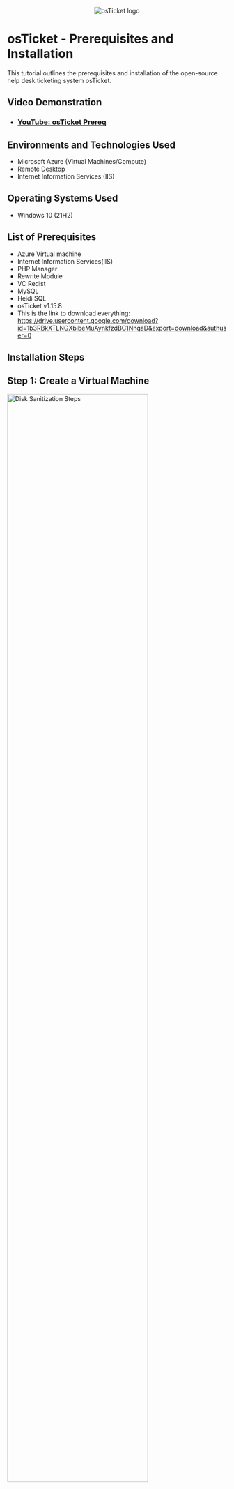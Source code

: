 <p align="center">
<img src="https://i.imgur.com/Clzj7Xs.png" alt="osTicket logo"/>
</p>

<h1>osTicket - Prerequisites and Installation</h1>
This tutorial outlines the prerequisites and installation of the open-source help desk ticketing system osTicket.<br />

<h2>Video Demonstration</h2>

- ### [YouTube: osTicket Prereq](https://youtu.be/hnkDE0IhSlc)
  
<h2>Environments and Technologies Used</h2>

- Microsoft Azure (Virtual Machines/Compute)
- Remote Desktop
- Internet Information Services (IIS)

<h2>Operating Systems Used </h2>

- Windows 10</b> (21H2)

<h2>List of Prerequisites</h2>

- Azure Virtual machine
- Internet Information Services(IIS)
- PHP Manager
- Rewrite Module
- VC Redist
- MySQL
- Heidi SQL
- osTicket v1.15.8
- This is the link to download everything: https://drive.usercontent.google.com/download?id=1b3RBkXTLNGXbibeMuAynkfzdBC1NnqaD&export=download&authuser=0
<h2>Installation Steps</h2>

<h2>Step 1: Create a Virtual Machine</h2>

<p>
<img src="https://github.com/user-attachments/assets/0baad5d2-daf8-4e4d-9492-6eb666e08e13" height="80%" width="80%" alt="Disk Sanitization Steps"/>
</p>
<p>
Go to Microsoft Azure.
Set up a virtual machine with the following specifications:
Operating System: Windows 10 Pro, version 22H2.
Minimum Requirements: At least 2 vCPUs and 16 GB of memory.
Ensure your virtual machine meets these specifications for optimal performance.
</p>
<br />
<h2>Step 2: Connect to the Virtual Machine</h2>

<p>
<img src="https://github.com/user-attachments/assets/33f98071-548f-4155-a311-b4679e136896" height="80%" width="80%" alt="Disk Sanitization Steps"/>
</p>
<p>
Use the public IP address assigned to your virtual machine.
Open the Remote Desktop Connection application on your computer.
Enter the public IP address and establish a connection to access the virtual machine.
</p>
<br />

<h2>Step 3: Download Required Files</h2>

<p>
<img src="https://github.com/user-attachments/assets/0a321d21-aca9-4a8e-87f2-0b411903530f" height="80%" width="80%" alt="Disk Sanitization Steps"/>
</p>
<p>
Once logged into the virtual machine, open Microsoft Edge.
Paste the following link into the browser:
https://drive.usercontent.google.com/download?id=1b3RBkXTLNGXbibeMuAynkfzdBC1NnqaD&export=download&authuser=0
Download the necessary files from the folder and open them
Make sure to save the files in an easily accessible location on your virtual machine.
</p>
<br />

<h2>Step 4: Extract and Organize Installation Files</h2>

<p>
<img src="https://github.com/user-attachments/assets/60b5f1a1-9375-4561-b9da-c9489c669dc1" height="80%" width="80%" alt="Disk Sanitization Steps"/>
</p>
<p>
After downloading the files, click on the folder icon at the bottom of the screen to open the Downloads folder.
Locate the downloaded files, then drag them onto the desktop for easy access.
Right-click the downloaded file and select Extract All.
Ensure the extraction path is set to:
C:\Users\labuser\Desktop\osTicket-Installation-Files
Click Extract to complete the process.
This will ensure that the installation files are properly organized and ready for use.
</p>
<br />

<h2>Step 5: Install the Web Server (IIS)</h2>

<p>
<img src="https://github.com/user-attachments/assets/0f170bb6-e027-4cc9-97a2-ed81d2aeac8c" height="80%" width="80%" alt="Disk Sanitization Steps"/>
</p>
<p>
Go to the bottom of the screen, click on Search, and type in Control Panel.
Once in the Control Panel, click on Uninstall a program.
On the left-hand side, click on Turn Windows features on or off.
In the window that opens, expand Internet Information Services -> Application Development Features.
Check the box for CGI to enable it.
Click OK to apply the changes.
This will install the necessary web server components for the osTicket installation.
</p>
<br />

<h2>Step 6: Verify IIS Installation</h2>

<p>
<img src="https://github.com/user-attachments/assets/bf2688d4-8381-42d6-95d0-6bc126424f66" height="80%" width="80%" alt="Disk Sanitization Steps"/>
</p>
<p>
To confirm that IIS (Internet Information Services) is correctly installed:

Open Microsoft Edge on your VM.
In the address bar, type 127.0.0.1 and press Enter.
If IIS is installed correctly, you should see the IIS welcome page. This indicates that the web server is functioning properly.
</p>
<br />

<h2>Step 7: Install PHP Manager</h2>

<p>
<img src="https://github.com/user-attachments/assets/bcdfec74-a0fe-4384-b0f3-4e0905c53650" height="80%" width="80%" alt="Disk Sanitization Steps"/>
</p>
<p>
Navigate to the osTicket-Installation-Files folder on your Desktop.
Double-click the PHP Manager setup file to begin the installation process.
Click Next to proceed.
Read and agree to the terms by selecting I Agree, then click Next.
Continue clicking Next until the installation is complete.
</p>
<br />

<h2>Step 8: Install URL Rewrite</h2>

<p>
<img src="https://github.com/user-attachments/assets/c86bd02a-33ba-46dc-b885-ca4a95ea6244" height="80%" width="80%" alt="Disk Sanitization Steps"/>
</p>
<p>
In the osTicket-Installation-Files folder on your Desktop, locate and click on URL Rewrite.
Proceed by agreeing to the terms and conditions, selecting I Agree.
Follow the prompts and click Next to complete the installation.
</p>
<br />

<h2>Step 9: Create the PHP Directory</h2>

<p>
<img src="https://github.com/user-attachments/assets/cc458cd1-7fa8-403d-92e1-9a3a41c69cad" height="80%" width="80%" alt="Disk Sanitization Steps"/>
</p>
<p>
Go to the bottom of the screen and right-click the Folder icon, then select File Explorer.
In File Explorer, navigate to Windows (C:).
Right-click inside the folder and select New > Folder.
Name the new folder PHP.
</p>
<br />

<h2>Step 10: Unzip PHP 7.3.8 into the PHP Folder</h2>

<p>
<img src="https://github.com/user-attachments/assets/8c8eace9-2177-48a4-a0cd-7f40e7018f48" height="80%" width="80%" alt="Disk Sanitization Steps"/>
</p>
<p>
Go to the osTicket Installation Files folder on your desktop.
Right-click the php7.3.8 folder and select Extract.
In the Browse for Folder window, navigate to Windows (C:), then select the PHP folder that was created earlier.
Click Extract to unzip the contents of php7.3.8 into the C:\PHP folder.
</p>
<br />

<h2>Step 11: Install Visual C++ Redistributable (vc_redist)</h2>

<p>
<img src="https://github.com/user-attachments/assets/726a50c5-3607-4544-b1dc-3c24fe030cc9" height="80%" width="80%" alt="Disk Sanitization Steps"/>
</p>
<p>
Navigate to the osTicket Installation Files folder on your desktop.
Locate and double-click on the vc_redist file to begin the installation process.
Follow the on-screen instructions to complete the installation. Make sure to accept the terms and allow the installation to finish.
</p>
<br />

<h2>Step 12: Install MySQL</h2>

<p>
<img src="https://github.com/user-attachments/assets/8db5d656-dad7-4b31-8f3f-77a6cb0f6154" height="80%" width="80%" alt="Disk Sanitization Steps"/>
</p>
<p>
In the osTicket Installation Files folder on your desktop, locate and double-click on the mysql installer to begin the setup process.
Follow the prompts and agree to all terms and conditions until you reach the Setup Types screen.
Select the Typical setup type, then continue agreeing to everything until you reach the final setup screen.
When the installation is complete, make sure to check the option to Launch MySQL and click Finish to start MySQL.
</p>
<br />

<h2>Step 13: MySQL Configuration</h2>

<p>
<img src="https://github.com/user-attachments/assets/3728bfd5-3ed3-44a3-8363-a3ea63d972d5" height="80%" width="80%" alt="Disk Sanitization Steps"/>
</p>
<p>
Once MySQL launches, you will be prompted to configure the server. Select Standard Configuration and click Next.
URGENT: For the Username and Password, type root for both fields. Be very careful with this step, as incorrect credentials here can cause issues later. After entering the information, click Next.
On the following screen, click Execute to apply the configuration.
</p>
<br />

<h2>Step 14: IIS Configuration for PHP</h2>

<p>
<img src="https://github.com/user-attachments/assets/9916ec29-1970-479d-b5b3-f3efd604433d" height="80%" width="80%" alt="Disk Sanitization Steps"/>
</p>
<p>
Go to the Search bar at the bottom-left of the screen, type IIS, right-click it, and select Run as Administrator.
In the IIS Manager window, click on PHP Manager.
Under PHP Manager, click Register PHP version.
A file explorer window will appear. Click the three dots (…) and navigate to C:\PHP.
Select php-cgi.exe, then click Open and OK.
</p>
<br />

<h2>Step 15: Restart IIS for Changes</h2>

<p>
<img src="https://github.com/user-attachments/assets/6472bddd-4321-4655-8e1c-481e1b1c860c" height="80%" width="80%" alt="Disk Sanitization Steps"/>
</p>
<p>
In the IIS Manager window, locate your site (it may be named osticket-vm or similar).
Right-click on osticket-vm and select Stop.
Wait a moment, then right-click on osticket-vm again and select Start to restart the service.
</p>
<br />

<h2>Step 16: Extract and Place osTicket Files</h2>

<p>
<img src="https://github.com/user-attachments/assets/773ffb12-f5a1-4345-840d-590f10611386" height="80%" width="80%" alt="Disk Sanitization Steps"/>
</p>
<p>
Right-click the osTicket folder and select Extract.
Open a second File Explorer window (if one is not already open).
Navigate to C:\inetpub\wwwroot.
Drag and drop the upload folder from the osTicket Installation Files folder into wwwroot.
Rename the folder to osTicket. Make sure the capitalization is correct—osTicket (with a capital "T" and no spaces between "os" and "Ticket"). This is case-sensitive and will be important for the future steps.
</p>
<br />

<h2>Step 17: Restart the osTicket VM in IIS</h2>

<p>
<img src="https://github.com/user-attachments/assets/a4f7d970-2e03-41e6-8e45-dc431f66c5cc" height="80%" width="80%" alt="Disk Sanitization Steps"/>
</p>
<p>
Open IIS Manager.
In the Connections panel, right-click on osticket-vm.
Click Stop and wait a few moments.
After a short wait, right-click again on osticket-vm and click Start to restart the virtual machine.
</p>
<br />

<h2>Step 18: Verify osTicket Website Load

</h2>Step 18: Verify osTicket Website Load</h2>

<p>
<img src="https://github.com/user-attachments/assets/102bacb1-8828-4485-91bf-e9d187c72ab2" height="80%" width="80%" alt="Disk Sanitization Steps"/>
</p>
<p>
In IIS Manager, expand osticket-vm.
Expand Sites and click on osTicket.
On the right-hand side, click *Browse :80.
The osTicket website should now load in your default browser.
</p>
<br />

<h2>Step 19: Enable Required PHP Extensions</h2>

<p>
<img src="https://github.com/user-attachments/assets/4e577d96-bfbd-4a02-a792-233f12c0deb1" height="80%" width="80%" alt="Disk Sanitization Steps"/>
</p>
<p>
Go back to IIS Manager and expand osticket-vm.
Expand Sites and click on Default Web Site.
Then, click on osTicket and select PHP Manager.
Click on Enable or Disable Extensions.
Enable the following extensions:
php_imap
php_intl
php_opcache
After enabling these extensions, go back to the osTicket webpage and refresh it.
You should now see checkmarks next to the previously unchecked items.
</p>
<br />

<h2>Step 20: Rename Configuration File</h2>

<p>
<img src="https://github.com/user-attachments/assets/8d809f20-6ff2-45ba-a829-3b88e3b25c38" height="80%" width="80%" alt="Disk Sanitization Steps"/>
</p>
<p>
Open File Explorer and navigate to C:\inetpub\wwwroot\osTicket.
Go to the include folder and locate the file ost-sampleconfig.php.
Right-click on ost-sampleconfig.php and select Rename.
Rename the file to ost-config.php (make sure the capitalization and spelling are exact).
Press Enter to confirm the name change.
Note: The file name is case-sensitive, so ensure that it matches exactly as described.
</p>
<br />

<h2>Step 21: Modify File Permissions</h2>

<p>
<img src="https://github.com/user-attachments/assets/60e31343-d606-4151-af96-a2486ac5aa63" height="80%" width="80%" alt="Disk Sanitization Steps"/>
</p>
<p>
Right-click on ost-config.php and select Properties.
In the Properties window, go to the Security tab.
Click on Advanced.
In the Advanced Security Settings window, click on Disable inheritance.
In the pop-up, select Remove all inherited permissions from this object and click OK.
Click on Add to create new permissions.
In the Permission Entry window, click Select a principal.
Type Everyone and click Check Names, then click OK.
In the Basic Permissions section, check Full Control.
Click OK, then click Apply, and OK again to confirm the changes.
These steps ensure the correct permissions are set for the configuration file.
</p>
<br />
<h2>Step 22: Install Database and Configure osTicket</h2>
<p>
<img src="https://github.com/user-attachments/assets/4e51cce9-5815-4782-a863-bb2c5ee9033e" height="80%" width="80%" alt="Disk Sanitization Steps"/>
</p>
<p>
Go back to the osTicket webpage and click Continue.

Fill out all the fields to your preference.

When you reach the Database Settings section:

Open the osTicket Installation folder.
Locate and click on HeidiSQL.
Agree to all terms and conditions, then click Install.
Ensure that Launch HeidiSQL is checked and click Finish.
Once HeidiSQL opens:

Click Skip if prompted.
Click New (a green circle) at the top.
In the Password field, enter the password you set for MySQL during installation.
Click Open to connect to the database.
In the HeidiSQL window:

Right-click on Unnamed in the left-hand panel and select Create New.
Choose Database.
Name the database as osTicket (case-sensitive: no space and capital "T").
Click OK to create the database.
Return to the osTicket webpage and in the MySQL Database section:

Enter osTicket as the database name.
Input your username and password.
Click Install Now to complete the installation process.
This step finalizes the database setup and completes the installation.
</p>
<br />
<H2>FINALLY DONE</H2>
<p>
<img src="https://github.com/user-attachments/assets/2cdc4fd6-6509-422c-94bf-e07f0c07f9fd" height="80%" width="80%" alt="Disk Sanitization Steps"/>
</p>
<p>
CONGRADULATIONS YOU INSTALLED OSTICKET
</p>
<br />
